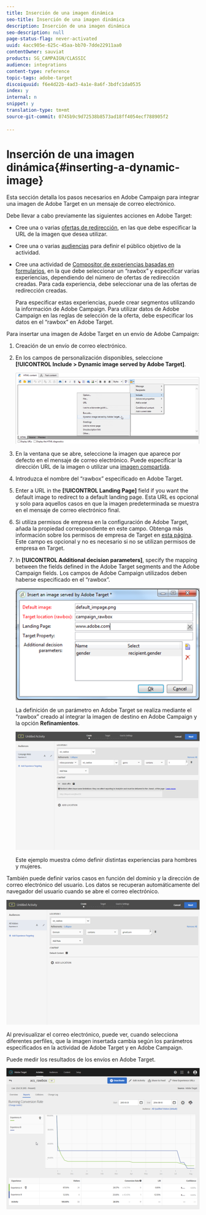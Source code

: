 ```yaml
---
title: Inserción de una imagen dinámica
seo-title: Inserción de una imagen dinámica
description: Inserción de una imagen dinámica
seo-description: null
page-status-flag: never-activated
uuid: 4acc905e-625c-45aa-bb70-7dde22911aa0
contentOwner: sauviat
products: SG_CAMPAIGN/CLASSIC
audience: integrations
content-type: reference
topic-tags: adobe-target
discoiquuid: f6e4d22b-4ad3-4a1e-8a6f-3bdfc1da0535
index: y
internal: n
snippet: y
translation-type: tm+mt
source-git-commit: 0745b9c9d72538b8573ad18ff4054ecf788905f2

---
```



# Inserción de una imagen dinámica{#inserting-a-dynamic-image}

Esta sección detalla los pasos necesarios en Adobe Campaign para integrar una imagen de Adobe Target en un mensaje de correo electrónico.

Debe llevar a cabo previamente las siguientes acciones en Adobe Target:

* Cree una o varias [ofertas de redirección](https://marketing.adobe.com/resources/help/en_US/tnt/help/t_Creating_a_Redirect_Offer.html), en las que debe especificar la URL de la imagen que desea utilizar.
* Cree una o varias [audiencias](https://marketing.adobe.com/resources/help/en_US/target/target/t_create-audience.html) para definir el público objetivo de la actividad.
* Cree una actividad de [Compositor de experiencias basadas en formularios](https://marketing.adobe.com/resources/help/en_US/tnt/help/t_Creating_an_A_B_Test.html), en la que debe seleccionar un “rawbox” y especificar varias experiencias, dependiendo del número de ofertas de redirección creadas. Para cada experiencia, debe seleccionar una de las ofertas de redirección creadas.

   Para especificar estas experiencias, puede crear segmentos utilizando la información de Adobe Campaign. Para utilizar datos de Adobe Campaign en las reglas de selección de la oferta, debe especificar los datos en el “rawbox” en Adobe Target.

Para insertar una imagen de Adobe Target en un envío de Adobe Campaign:

1. Creación de un envío de correo electrónico.
1. En los campos de personalización disponibles, seleccione **[!UICONTROL Include > Dynamic image served by Adobe Target]**.

   ![](assets/tar_insert_dynamic_image.png)

1. En la ventana que se abre, seleccione la imagen que aparece por defecto en el mensaje de correo electrónico. Puede especificar la dirección URL de la imagen o utilizar una [imagen compartida](../../integrations/using/sharing-assets-with-adobe-experience-cloud.md).
1. Introduzca el nombre del “rawbox” especificado en Adobe Target.
1. Enter a URL in the **[!UICONTROL Landing Page]** field if you want the default image to redirect to a default landing page. Esta URL es opcional y solo para aquellos casos en que la imagen predeterminada se muestra en el mensaje de correo electrónico final.
1. Si utiliza permisos de empresa en la configuración de Adobe Target, añada la propiedad correspondiente en este campo. Obtenga más información sobre los permisos de empresa de Target en [esta página](https://marketing.adobe.com/resources/help/en_US/target/target/properties-overview.html). Este campo es opcional y no es necesario si no se utilizan permisos de empresa en Target.
1. In **[!UICONTROL Additional decision parameters]**, specify the mapping between the fields defined in the Adobe Target segments and the Adobe Campaign fields. Los campos de Adobe Campaign utilizados deben haberse especificado en el “rawbox”.

   ![](assets/tar_additional_decisionning_parameters.png)

   La definición de un parámetro en Adobe Target se realiza mediante el “rawbox” creado al integrar la imagen de destino en Adobe Campaign y la opción **Refinamientos**.

   ![](assets/tar_additional_decisionning_parameters_1.png)

   Este ejemplo muestra cómo definir distintas experiencias para hombres y mujeres.

También puede definir varios casos en función del dominio y la dirección de correo electrónico del usuario. Los datos se recuperan automáticamente del navegador del usuario cuando se abre el correo electrónico.

![](assets/tar_additional_decisionning_parameters_2.png)

Al previsualizar el correo electrónico, puede ver, cuando selecciona diferentes perfiles, que la imagen insertada cambia según los parámetros especificados en la actividad de Adobe Target y en Adobe Campaign.

Puede medir los resultados de los envíos en Adobe Target.

![](assets/tar_measure_results.png)

